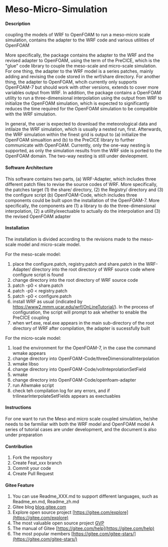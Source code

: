 # Meso-Micro-Simulation

#### Description
coupling the models of WRF to OpenFOAM to run a meso-micro scale simulation, contains the adapter to the WRF code and  various utilities of OpenFOAM

More specifically, the package contains the adapter to the WRF and the revised adapter to OpenFOAM, using the term of the PreCICE, which is the "glue" code library to couple the meso-scale and micro-scale simulation. 
For one thing, the adapter to the WRF model is a series patches, mainly adding and revising the code stored in the wrf/share directory.
For another thing, the adapter to OpenFOAM, whcih currently only supports OpenFOAM-7 but should work with other versions, extends to cover more variables output from WRF. In addition, the package contains a OpenFOAM utility to run a three-dimensional interpolation using the output from WRF to initialize the OpenFOAM simulation, which is expected to significantly reduces the time required for the OpenFOAM simulation to be compatible with the WRF simulation.

In general, the user is expected to download the meteorological data and intilaize the WRF simulation, which is usually a nested run, first. Afterwards, the WRF simulation within the finest grid is output to (a) initialize the OpenFOAM simualtion and (b) to the PreCICE library to further communicate with OpenFOAM.
Currently, only the one-way nesting is supported, as only the simulation results from the WRF side is ported to the OpenFOAM domain. The two-way nesting is still under devleopment.

#### Software Architecture
This software contains two parts,
(a) WRF-Adapter, which includes three different patch files to revise the source codes of WRF. More specifically, the patches target (1) the share/ directory, (2) the Registry/ directory and (3) the configure script
(b) OpenFOAM-Code, which includes three components could be built upon the installation of the OpenFOAM-7. More specifically, the components are (1) a library to do the three-dimensional interpolation, (2) a utility/exectuable to actually do the interpolation and (3) the revised OpenFOAM adapter 

#### Installation
The installation is divided according to the revisions made to the meso-scale model and micro-scale model.

For the meso-scale model:
1.  place the configure.patch, registry.patch and share.patch in the WRF-Adapter/ directory into the root directory of WRF source code where configure script is found
2.  change directory into the root directory of WRF source code
3.  patch -p0 < share.patch
4.  patch -p0 < registry.patch
5.  patch -p0 < configure.patch
6.  install WRF as usual (indicated by https://www2.mmm.ucar.edu/wrf/OnLineTutorial/). In the process of configuration, the script will prompt to ask whether to enable the PreCICE coupling
7.  when wrf.exe, real.exe appears in the main sub-directory of the root directory of WRF after compilation, the adapter is sucessfully built

For the micro-scale model:
1.  load the environment for the OpenFOAM-7, in the case the command wmake appears
2.  change directory into OpenFOAM-Code/threeDimensionalInterpolation
3.  wmake libso
4.  change directory into OpenFOAM-Code/volInteprolationSetField
5.  wmake
6.  change directory into OpenFOAM-Code/openfoam-adapter
7.  run Allwmake script
8.  check teh compilation log for any errors, and if trilinearInterpolateSetFields appears as exectuables


#### Instructions
For one want to run the Meso and micro scale coupled simulation, he/she needs to be farmiliar with both the WRF model and OpenFOAM model
A series of tutorial cases are under development, and the document is also under preparation

#### Contribution

1.  Fork the repository
2.  Create Feat_xxx branch
3.  Commit your code
4.  Create Pull Request


#### Gitee Feature

1.  You can use Readme\_XXX.md to support different languages, such as Readme\_en.md, Readme\_zh.md
2.  Gitee blog [blog.gitee.com](https://blog.gitee.com)
3.  Explore open source project [https://gitee.com/explore](https://gitee.com/explore)
4.  The most valuable open source project [GVP](https://gitee.com/gvp)
5.  The manual of Gitee [https://gitee.com/help](https://gitee.com/help)
6.  The most popular members  [https://gitee.com/gitee-stars/](https://gitee.com/gitee-stars/)
